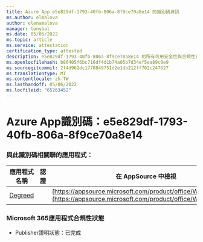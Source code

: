 ```yaml
---
title: Azure App e5e829df-1793-40fb-806a-8f9ce70a8e14 的識別碼資訊
ms.author: elmalova
author: elenamalova
manager: tonybal
ms.date: 05/06/2022
ms.topic: article
ms.service: attestation
certification_type: attested
description: e5e829df-1793-40fb-806a-8f9ce70a8e14 的所有可用安全性與合規性資訊。
ms.openlocfilehash: b86405f6bc716df4d1b74a05b7d34ef5ea89c0e9
ms.sourcegitcommit: 2f4d962dc1778849751d2e1db212ff702c247627
ms.translationtype: MT
ms.contentlocale: zh-TW
ms.lasthandoff: 05/06/2022
ms.locfileid: "65263452"
---
```

# <a name="azure-app-id-e5e829df-1793-40fb-806a-8f9ce70a8e14"></a>Azure App識別碼：e5e829df-1793-40fb-806a-8f9ce70a8e14


### <a name="apps-associated-with-this-id"></a>與此識別碼相關聯的應用程式：
| **應用程式名稱** | **認證** | **在 AppSource 中檢視** |
|--------------|---------------|-----------------------|
| [Degreed](../forward/WA200003252.md) |  | [https://appsource.microsoft.com/product/office/WA200003252](https://appsource.microsoft.com/product/office/WA200003252) |

### <a name="microsoft-365-app-compliance-status"></a>Microsoft 365應用程式合規性狀態
- Publisher證明狀態：已完成
